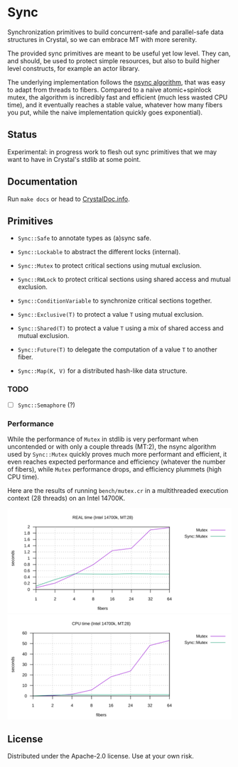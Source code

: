 # Sync

Synchronization primitives to build concurrent-safe and parallel-safe data
structures in Crystal, so we can embrace MT with more serenity.

The provided sync primitives are meant to be useful yet low level. They can, and
should, be used to protect simple resources, but also to build higher level
constructs, for example an actor library.

The underlying implementation follows the [nsync
algorithm](https://github.com/google/nsync), that was easy to adapt from threads
to fibers. Compared to a naive atomic+spinlock mutex, the algorithm is
incredibly fast and efficient (much less wasted CPU time), and it eventually
reaches a stable value, whatever how many fibers you put, while the naive
implementation quickly goes exponential).

## Status

Experimental: in progress work to flesh out sync primitives that we may want to
have in Crystal's stdlib at some point.

## Documentation

Run `make docs` or head to
[CrystalDoc.info](https://crystaldoc.info/github/ysbaddaden/sync/).

## Primitives

- `Sync::Safe` to annotate types as (a)sync safe.
- `Sync::Lockable` to abstract the different locks (internal).

- `Sync::Mutex` to protect critical sections using mutual exclusion.
- `Sync::RWLock` to protect critical sections using shared access and mutual
  exclusion.
- `Sync::ConditionVariable` to synchronize critical sections together.

- `Sync::Exclusive(T)` to protect a value `T` using mutual exclusion.
- `Sync::Shared(T)` to protect a value `T` using a mix of shared access and
  mutual exclusion.
- `Sync::Future(T)` to delegate the computation of a value `T` to another fiber.

- `Sync::Map(K, V)` for a distributed hash-like data structure.

### TODO

- [ ] `Sync::Semaphore` (?)

### Performance

While the performance of `Mutex` in stdlib is very performant when uncontended
or with only a couple threads (MT:2), the nsync algorithm used by `Sync::Mutex`
quickly proves much more performant and efficient, it even reaches expected
performance and efficiency (whatever the number of fibers), while  `Mutex`
performance drops, and efficiency plummets (high CPU time).

Here are the results of running `bench/mutex.cr` in a multithreaded execution
context (28 threads) on an Intel 14700K.

<img src="mutex_real.svg">
<img src="mutex_cpu.svg">

## License

Distributed under the Apache-2.0 license. Use at your own risk.
